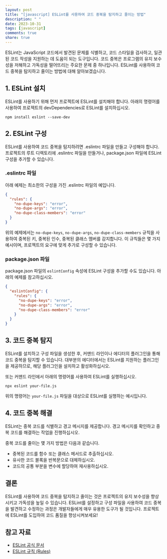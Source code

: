 ```yaml
---
layout: post
title: "[javascript] ESLint를 사용하여 코드 중복을 탐지하고 줄이는 방법"
description: " "
date: 2023-10-31
tags: [javascript]
comments: true
share: true
---
```


ESLint는 JavaScript 코드에서 발견된 문제를 식별하고, 코드 스타일을 검사하고, 일관된 코드 작성을 지원하는 데 도움이 되는 도구입니다. 코드 중복은 프로그램의 유지 보수성을 저해하고 가독성을 떨어뜨리는 주요한 문제 중 하나입니다. ESLint를 사용하여 코드 중복을 탐지하고 줄이는 방법에 대해 알아보겠습니다.

## 1. ESLint 설치

ESLint를 사용하기 위해 먼저 프로젝트에 ESLint를 설치해야 합니다. 아래의 명령어를 사용하여 프로젝트의 devDependencies로 ESLint를 설치하십시오.

```
npm install eslint --save-dev
```

## 2. ESLint 구성

ESLint를 사용하여 코드 중복을 탐지하려면 .eslintrc 파일을 만들고 구성해야 합니다. 프로젝트의 루트 디렉토리에 .eslintrc 파일을 만들거나, package.json 파일에 ESLint 구성을 추가할 수 있습니다.

### .eslintrc 파일

아래 예제는 최소한의 구성을 가진 .eslintrc 파일의 예입니다.

```json
{
  "rules": {
    "no-dupe-keys": "error",
    "no-dupe-args": "error",
    "no-dupe-class-members": "error"
  }
}
```

위의 예제에서는 `no-dupe-keys`, `no-dupe-args`, `no-dupe-class-members` 규칙을 사용하여 중복된 키, 중복된 인수, 중복된 클래스 멤버를 감지합니다. 이 규칙들은 몇 가지 예시이며, 프로젝트의 요구에 맞게 추가로 구성할 수 있습니다.

### package.json 파일

package.json 파일의 `eslintConfig` 속성에 ESLint 구성을 추가할 수도 있습니다. 아래의 예제를 참고하십시오.

```json
{
  "eslintConfig": {
    "rules": {
      "no-dupe-keys": "error",
      "no-dupe-args": "error",
      "no-dupe-class-members": "error"
    }
  }
}
```

## 3. 코드 중복 탐지

ESLint를 설치하고 구성 파일을 생성한 후, 커맨드 라인이나 에디터의 플러그인을 통해 코드 중복을 탐지할 수 있습니다. 대부분의 에디터에서는 ESLint를 지원하는 플러그인을 제공하므로, 해당 플러그인을 설치하고 활성화하십시오.

또는 커맨드 라인에서 아래의 명령어를 사용하여 ESLint를 실행하십시오.

```
npx eslint your-file.js
```

위의 명령어는 `your-file.js` 파일을 대상으로 ESLint를 실행하는 예시입니다.

## 4. 코드 중복 해결

ESLint는 중복 코드를 식별하고 경고 메시지를 제공합니다. 경고 메시지를 확인하고 중복 코드를 해결하는 작업을 진행하십시오.

중복 코드를 줄이는 몇 가지 방법은 다음과 같습니다.

- 중복된 코드를 함수 또는 클래스 메서드로 추출하십시오.
- 유사한 코드 블록을 반복문으로 대체하십시오.
- 코드의 공통 부분을 변수에 할당하여 재사용하십시오.

## 결론

ESLint를 사용하여 코드 중복을 탐지하고 줄이는 것은 프로젝트의 유지 보수성을 향상시키고 가독성을 높일 수 있습니다. ESLint를 설정하고 구성 파일을 사용하여 코드 중복을 발견하고 수정하는 과정은 개발자들에게 매우 유용한 도구가 될 것입니다. 프로젝트에 ESLint를 도입하여 코드 품질을 향상시켜보세요!

## 참고 자료

- [ESLint 공식 문서](https://eslint.org/)
- [ESLint 규칙 (Rules)](https://eslint.org/docs/rules/)
